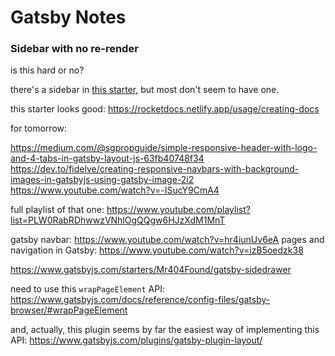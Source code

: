 # Gatsby Notes

### Sidebar with no re-render

is this hard or no?

there's a sidebar in [this starter](https://www.gatsbyjs.com/docs/creating-dynamic-navigation/), but most don't seem to have one.

this starter looks good: https://rocketdocs.netlify.app/usage/creating-docs

for tomorrow: 

https://medium.com/@sgpropguide/simple-responsive-header-with-logo-and-4-tabs-in-gatsby-layout-js-63fb40748f34
https://dev.to/fidelve/creating-responsive-navbars-with-background-images-in-gatsbyjs-using-gatsby-image-2i2
https://www.youtube.com/watch?v=-ISucY9CmA4

full playlist of that one: https://www.youtube.com/playlist?list=PLW0RabRDhwwzVNhlOgQQgw6HJzXdM1MnT

gatsby navbar: https://www.youtube.com/watch?v=hr4iunUv6eA
pages and navigation in Gatsby: https://www.youtube.com/watch?v=izB5oedzk38


https://www.gatsbyjs.com/starters/Mr404Found/gatsby-sidedrawer

need to use this `wrapPageElement` API: https://www.gatsbyjs.com/docs/reference/config-files/gatsby-browser/#wrapPageElement

and, actually, this plugin seems by far the easiest way of implementing this API: https://www.gatsbyjs.com/plugins/gatsby-plugin-layout/
